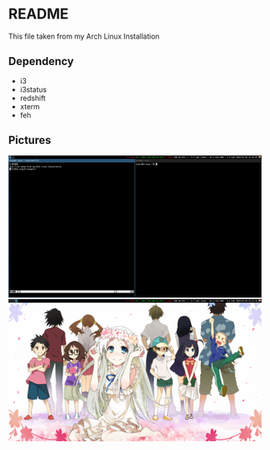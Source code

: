 # README

This file taken from my Arch Linux Installation

## Dependency

- i3
- i3status
- redshift
- xterm
- feh

## Pictures

![xterm](/pictures.png)
![desktop](/pictures-2.png)

